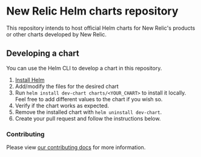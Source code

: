 # New Relic Helm charts repository

This repository intends to host official Helm charts for New Relic's products or other charts developed by New Relic.

## Developing a chart

You can use the Helm CLI to develop a chart in this repository.

1. [Install Helm](https://helm.sh/docs/intro/install/)
1. Add/modify the files for the desired chart
1. Run `helm install dev-chart charts/<YOUR_CHART>` to install it locally.
   Feel free to add different values to the chart if you wish so.
1. Verify if the chart works as expected.
1. Remove the installed chart with `helm uninstall dev-chart`.
1. Create your pull request and follow the instructions below.

### Contributing

Please view [our contributing docs](CONTRIBUTING.md) for more information.


